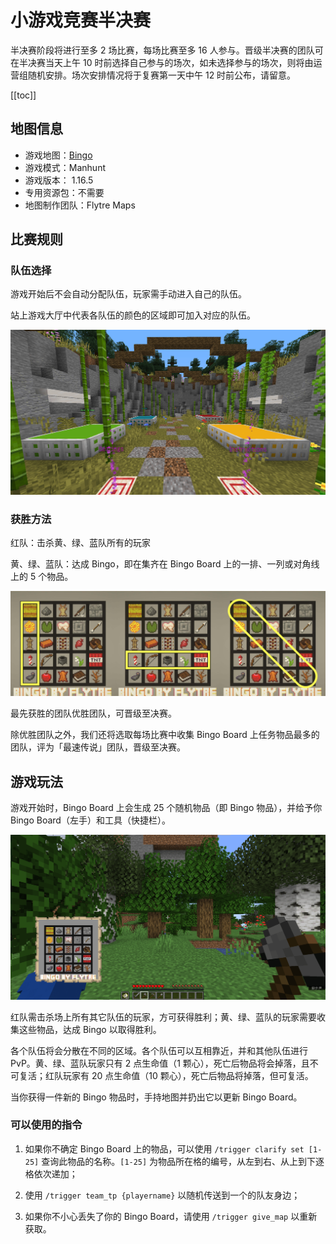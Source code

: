 # 小游戏竞赛半决赛

半决赛阶段将进行至多 2 场比赛，每场比赛至多 16 人参与。晋级半决赛的团队可在半决赛当天上午 10 时前选择自己参与的场次，如未选择参与的场次，则将由运营组随机安排。场次安排情况将于复赛第一天中午 12 时前公布，请留意。

[[toc]]

## 地图信息

- 游戏地图：[Bingo](https://www.flytre.net/bingo)
- 游戏模式：Manhunt
- 游戏版本： 1.16.5
- 专用资源包：不需要
- 地图制作团队：Flytre Maps

## 比赛规则

### 队伍选择

游戏开始后不会自动分配队伍，玩家需手动进入自己的队伍。

站上游戏大厅中代表各队伍的颜色的区域即可加入对应的队伍。

![Team](./assets/final/team.png)

### 获胜方法

红队：击杀黄、绿、蓝队所有的玩家

黄、绿、蓝队：达成 Bingo，即在集齐在 Bingo Board 上的一排、一列或对角线上的 5 个物品。

![Bingo](./assets/final/bingo.jpg)

最先获胜的团队优胜团队，可晋级至决赛。

除优胜团队之外，我们还将选取每场比赛中收集 Bingo Board 上任务物品最多的团队，评为「最速传说」团队，晋级至决赛。

## 游戏玩法

游戏开始时，Bingo Board 上会生成 25 个随机物品（即 Bingo 物品），并给予你 Bingo Board（左手）和工具（快捷栏）。

![Game](./assets/final/hand.png)

红队需击杀场上所有其它队伍的玩家，方可获得胜利；黄、绿、蓝队的玩家需要收集这些物品，达成 Bingo 以取得胜利。

各个队伍将会分散在不同的区域。各个队伍可以互相靠近，并和其他队伍进行 PvP。黄、绿、蓝队玩家只有 2 点生命值（1 颗心），死亡后物品将会掉落，且不可复活；红队玩家有 20 点生命值（10 颗心），死亡后物品将掉落，但可复活。

当你获得一件新的 Bingo 物品时，手持地图并扔出它以更新 Bingo Board。

### 可以使用的指令

1. 如果你不确定 Bingo Board 上的物品，可以使用 `/trigger clarify set [1-25]` 查询此物品的名称。`[1-25]` 为物品所在格的编号，从左到右、从上到下逐格依次递加；

2. 使用 `/trigger team_tp {playername}` 以随机传送到一个的队友身边；

4. 如果你不小心丢失了你的 Bingo Board，请使用 `/trigger give_map` 以重新获取。